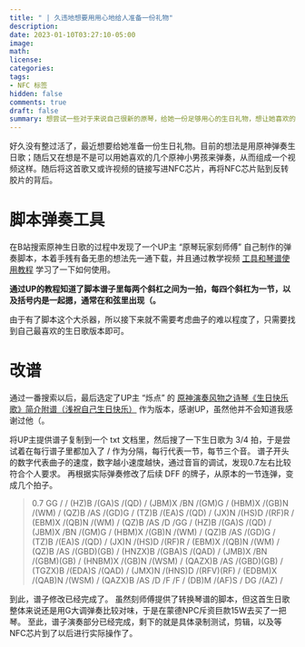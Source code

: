 ```yaml
---
title: " | 久违地想要用用心地给人准备一份礼物"
description: 
date: 2023-01-10T03:27:10-05:00
image: 
math:
license: 
categories:
tags:
- NFC 标签
hidden: false
comments: true
draft: false
summary: 想尝试一些对于来说自己很新的原琴，给她一份足够用心的生日礼物，想让她喜欢的原神小男孩给她弹奏生日歌。
---
```


好久没有整过活了，最近想要给她准备一份生日礼物。目前的想法是用原神弹奏生日歌；随后又在想是不是可以用她喜欢的几个原神小男孩来弹奏，从而组成一个视频这样。随后将这首歌又或许视频的链接写进NFC芯片，再将NFC芯片贴到反转胶片的背后。


# 脚本弹奏工具

在B站搜索原神生日歌的过程中发现了一个UP主 “原琴玩家刻师傅” 自己制作的弹奏脚本，本着手残有备无患的想法先一通下载，并且通过教学视频 [工具和琴谱使用教程](https://www.bilibili.com/video/BV1tN4y1A75h?p=1&vd_source=bace143169f8e14bbe411fcd4246d71c) 学习了一下如何使用。

**通过UP的教程知道了脚本谱子里每两个斜杠之间为一拍，每四个斜杠为一节，以及括号内是一起摁，通常在和弦里出现（。**

由于有了脚本这个大杀器，所以接下来就不需要考虑曲子的难以程度了，只需要找到自己最喜欢的生日歌版本即可。


# 改谱

通过一番搜索以后，最后选定了UP主 “烁点” 的 [原神演奏风物之诗琴《生日快乐歌》简介附谱（浅祝自己生日快乐）](https://www.bilibili.com/video/BV1zU4y1R795/?spm_id_from=333.337.search-card.all.click&vd_source=bace143169f8e14bbe411fcd4246d71c) 作为版本，感谢UP，虽然他并不会知道我感谢过他（。

将UP主提供谱子复制到一个 txt 文档里，然后搜了一下生日歌为 3/4 拍，于是尝试着在每行谱子里都加入了 / 作为分隔，每行代表一节，每节三个音。
谱子开头的数字代表曲子的速度，数字越小速度越快，通过音盲的调试，发现0.7左右比较符合个人要求。
再根据实际弹奏修改了后续 DFF 的牌子，从原本的一节连弹，变成几个拍子。

> 0.7
> GG / /
> (HZ)B /(GA)S /(QD) /
> (JBM)X /BN /(GM)G /
> (HBM)X /(GB)N /(WM) /
> (QZ)B /AS /(GD)G /
> (TZ)B /(EA)S /(QD) /
> (JX)N /(HS)D /(RF)R /
> (EBM)X /(QB)N /(WM) /
> (QZ)B /AS /D /GG / 
> (HZ)B /(GA)S /(QD) /
> (JBM)X /BN /(GM)G /
> (HBM)X /(GB)N /(WM) /
> (QZ)B /AS /(GD)G /
> (TZ)B /(EA)S /(QD) /
> (JX)N /(HS)D /(RF)R /
> (EBM)X /(QB)N /(WM) /
> (QZ)B /AS /(GBD)(GB) /
> (HNZX)B /(GBA)S /(QAD) /
> (JMB)X /BN /(GBM)(GB) /
> (HNBM)X /(GB)N /(WSM) /
> (QAZX)B /AS /(GBD)(GB) /
> (TGZX)B /(EDA)S /(QAD) /
> (JMX)N /(HNS)D /(RFV)(RF) /
> (EDBM)X /(QAB)N /(WSM) /
> (QAZX)B /AS /D /F /F /
> (DB)M /(AF)S /
> DG /(AZ) /


到此，谱子修改已经完成了。
虽然刻师傅提供了转换琴谱的脚本，但这首生日歌整体来说还是用G大调弹奏比较对味，于是在蒙德NPC斥资巨款15W去买了一把琴。
至此，谱子演奏部分已经完成，剩下的就是具体录制测试，剪辑，以及等NFC芯片到了以后进行实际操作了。










